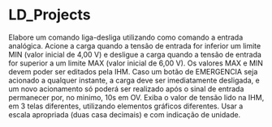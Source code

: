 # LD_Projects
Elabore um comando liga-desliga utilizando como comando a entrada analógica. Acione a carga quando a tensão de entrada for inferior um limite MIN (valor inicial de 4,00 V) e desligue a carga quando a tensão de entrada for superior a um limite MAX (valor inicial de 6,00 V). Os valores MAX e MIN devem poder ser editados pela IHM. Caso um botão de EMERGENCIA seja acionado a qualquer instante, a carga deve ser imediatamente desligada, e um novo acionamento só poderá ser realizado após o sinal de entrada permanecer por, no minimo, 10s em OV. Exiba o valor de tensão lido na IHM, em 3 telas diferentes, utilizando elementos gráficos diferentes. Usar a escala apropriada (duas casa decimais) e com indicação de unidade.

